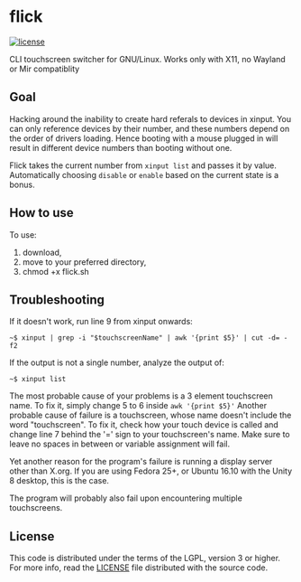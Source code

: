 flick
=======

[![license](https://img.shields.io/badge/license-LGPLv3-brightgreen.svg)](/LICENSE)

CLI touchscreen switcher for GNU/Linux. Works only with X11, no Wayland or Mir compatiblity

## Goal
Hacking around the inability to create hard referals to devices in xinput. You can only reference devices by their number, and these numbers depend on the order of drivers loading. Hence booting with a mouse plugged in will result in different device numbers than booting without one. 

Flick takes the current number from `xinput list` and passes it by value. Automatically choosing `disable` or `enable` based on the current state is a bonus.

## How to use
To use:
1. download,
2. move to your preferred directory,
3. chmod +x flick.sh

## Troubleshooting
If it doesn't work, run line 9 from xinput onwards:
```
~$ xinput | grep -i "$touchscreenName" | awk '{print $5}' | cut -d= -f2
```
If the output is not a single number, analyze the output of:
```
~$ xinput list
```

The most probable cause of your problems is a 3 element touchscreen name. To fix it, simply change 5 to 6 inside ` awk '{print $5}' ` 
Another probable cause of failure is a touchscreen, whose name doesn't include the word "touchscreen". To fix it, check how your touch device is called and change line 7 behind the '=' sign to your touchscreen's name. Make sure to leave no spaces in between or variable assignment will fail.

Yet another reason for the program's failure is running a display server other than X.org. If you are using Fedora 25+, or Ubuntu 16.10 with the Unity 8 desktop, this is the case.

The program will probably also fail upon encountering multiple touchscreens.

## License
This code is distributed under the terms of the LGPL, version 3 or higher. For more info, read the
[LICENSE][license] file distributed with the source code.

[license]: /LICENSE.MD
